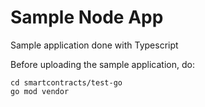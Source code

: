 # Sample Node App

Sample application done with Typescript

Before uploading the sample application, do:
```shell
cd smartcontracts/test-go
go mod vendor
```
